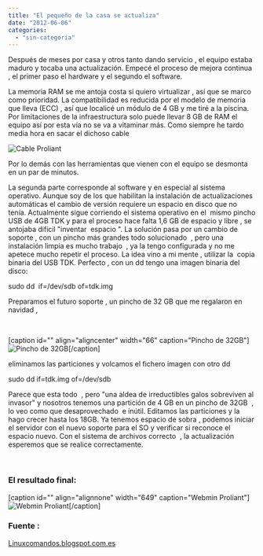 ```yaml
---
title: "El pequeño de la casa se actualiza"
date: "2012-06-06"
categories: 
  - "sin-categoria"
---
```


Después de meses por casa y otros tanto dando servicio , el equipo estaba maduro y tocaba una actualización. Empecé el proceso de mejora continua , el primer paso el hardware y el segundo el software.

La memoria RAM se me antoja costa si quiero virtualizar , así que se marco como prioridad. La compatibilidad es reducida por el modelo de memoria que lleva (ECC) , así que localicé un módulo de 4 GB y me tiré a la piscina.  Por limitaciones de la infraestructura solo puede llevar 8 GB de RAM el equipo así por esta vía no se va a vitaminar más. Como siempre he tardo media hora en sacar el dichoso cable

![](images/cable_proliant.jpg "Cable Proliant")

Por lo demás con las herramientas que vienen con el equipo se desmonta en un par de minutos.

La segunda parte corresponde al software y en especial al sistema operativo. Aunque soy de los que habilitan la instalación de actualizaciones automáticas el cambio de versión requiere un espacio en disco que no tenía. Actualmente sigue corriendo el sistema operativo en el  mismo pincho USB de 4GB TDK y para el proceso hace falta 1,6 GB de espacio y libre , se antojaba difícil "inventar  espacio ". La solución pasa por un cambio de soporte , con un pincho más grandes todo solucionado  , pero una instalación limpia es mucho trabajo  , ya la tengo configurada y no me apetece mucho repetir el proceso. La idea vino a mi mente , utilizar la  copia binaria del USB TDK. Perfecto , con un dd tengo una imagen binaria del disco:

sudo dd  if=/dev/sdb of=tdk.img

Preparamos el futuro soporte , un pincho de 32 GB que me regalaron en navidad ,

 

\[caption id="" align="aligncenter" width="66" caption="Pincho de 32GB"\]![Pincho de 32GB](images/pincho_32gb.jpg "Pincho de 32GB")\[/caption\]

eliminamos las particiones y volcamos el fichero imagen con otro dd

sudo dd if=tdk.img of=/dev/sdb

Parece que esta todo  , pero "una aldea de irreductibles galos sobreviven al invasor" y nosotros tenemos una partición de 4 GB en un pincho de 32GB  , lo veo como que desaprovechado  e inútil. Editamos las particiones y la hago crecer hasta los 18GB. Ya tenemos espacio de sobra , podemos iniciar el servidor con el nuevo soporte para el SO y verificar si reconoce el espacio nuevo. Con el sistema de archivos correcto  , la actualización esperemos que se realice correctamente.

 

### El resultado final:

\[caption id="" align="alignnone" width="649" caption="Webmin Proliant"\]![Webmin Proliant](images/webmin_Proliant.png "Webmin Proliant")\[/caption\]

### Fuente :

[Linuxcomandos.blogspot.com.es](https://linuxcomandos.blogspot.com.es/2008/02/comando-dd.html "linuxcomandos.blogspot.com.es")

